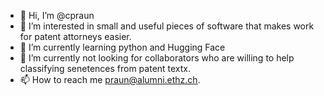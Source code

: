 - 👋 Hi, I’m @cpraun
- 👀 I’m interested in small and useful pieces of software that makes work for patent attorneys easier. 
- 🌱 I’m currently learning python and Hugging Face
- 💞️ I’m currently not looking for collaborators who are willing to help classifying senetences from patent textx.
- 📫 How to reach me praun@alumni.ethz.ch.

<!---
cpraun/cpraun is a ✨ special ✨ repository because its `README.md` (this file) appears on your GitHub profile.
You can click the Preview link to take a look at your changes.
--->
